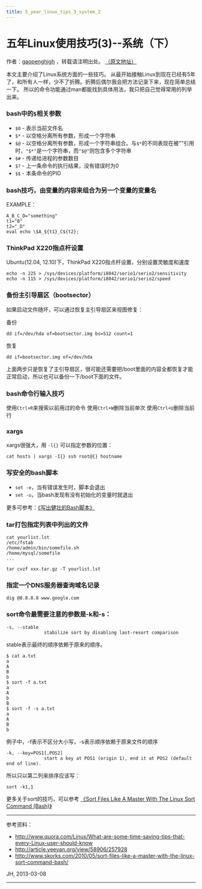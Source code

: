 ```yaml
---
title: 5_year_linux_tips_3_system_2
---
```

<head>
<link rel='stylesheet' href='/style/github2.css'/>
<meta http-equiv="Content-Type" content="text/html; charset=utf-8" />
</head>

五年Linux使用技巧(3)--系统（下）
===============================

作者：[gaopenghigh](http://gaopenghigh.github.com)
，转载请注明出处。
[（原文地址）](http://gaopenghigh.github.io/posts/5_year_linux_tips_2_system_2.html)

本文主要介绍了Linux系统方面的一些技巧。
从最开始接触Linux到现在已经有5年了，和所有人一样，少不了折腾。折腾后偶尔我会把方法记录下来，现在简单总结一下。
所以的命令功能通过man都能找到具体用法，我只把自己觉得常用的列举出来。

### bash中的`$`相关参数

* `$0` - 表示当前文件名
* `$*` - 以空格分离所有参数，形成一个字符串
* `$@` - 以空格分离所有参数，形成一个字符串组合。与`$*`的不同表现在被""引用时，`"$*"`是一个字符串，而`"$@"`则包含多个字符串
* `$#` - 传递给进程的参数数目
* `$?` - 上一条命令的执行结果，没有错误时为0
* `$$` - 本条命令的PID

### bash技巧，由变量的内容来组合为另一个变量的变量名

EXAMPLE：

    A_B_C_D="something"
    t1="B"
    t2="_D"
    eval echo \$A_${t1}_C${t2};

### ThinkPad X220指点杆设置

Ubuntu(12.04, 12.10)下，ThinkPad X220指点杆设置，分别设置灵敏度和速度

    echo -n 225 > /sys/devices/platform/i8042/serio1/serio2/sensitivity
    echo -n 115 > /sys/devices/platform/i8042/serio1/serio2/speed

### 备份主引导扇区（bootsector）

如果启动文件随坏，可以通过恢复主引导扇区来视图修复：

备份

    dd if=/dev/hda of=bootsector.img bs=512 count=1

恢复

    dd if=bootsector.img of=/dev/hda

上面两步只是恢复了主引导扇区，很可能还需要把/boot里面的内容全都恢复才能正常启动，所以也可以备份一下/boot下面的文件。

### bash命令行输入技巧

使用`Ctrl+R`来搜索以前用过的命令
使用`Ctrl+W`删除当前单次
使用`Ctrl+U`删除当前行

### xargs

xargs很强大，用 `-l{}` 可以指定参数的位置：

    cat hosts | xargs -I{} ssh root@{} hostname

### 写安全的bash脚本

* `set -e`，当有错误发生时，脚本会退出
* `set -u`，当bash发现有没有初始化的变量时就退出

更多可参考：[《写出健壮的Bash脚本》](http://article.yeeyan.org/view/58906/257928)

### tar打包指定列表中列出的文件

    cat yourlist.lst
    /etc/fstab
    /home/admin/bin/somefile.sh
    /home/mysql/somefile
    ...
    
    tar cvzf xxx.tar.gz -T yourlist.lst

### 指定一个DNS服务器查询域名记录

    dig @8.8.8.8 www.google.com

### sort命令最需要注意的参数是-k和-s：

    -s, --stable
                  stabilize sort by disabling last-resort comparison

stable表示最终的顺序依赖于原来的顺序。

    $ cat a.txt 
    a
    A
    B
    b
    $ sort -f a.txt
    a
    A
    b
    B
    $ sort -f -s a.txt
    a
    A
    B
    b

例子中，-f表示不区分大小写，-s表示顺序依赖于原来文件的顺序

    -k, --key=POS1[,POS2]
                  start a key at POS1 (origin 1), end it at POS2 (default end of line).

所以只以第二列来排序应该写：

    sort -k1,1

更多关于sort的技巧，可以参考
[《Sort Files Like A Master With The Linux Sort Command (Bash)》](http://www.skorks.com/2010/05/sort-files-like-a-master-with-the-linux-sort-command-bash/)


----

参考资料：

* http://www.quora.com/Linux/What-are-some-time-saving-tips-that-every-Linux-user-should-know
* http://article.yeeyan.org/view/58906/257928
* http://www.skorks.com/2010/05/sort-files-like-a-master-with-the-linux-sort-command-bash/


JH, 2013-03-08

----

<div id="disqus_thread"></div>
<script type="text/javascript">
/* * * CONFIGURATION VARIABLES: EDIT BEFORE PASTING INTO YOUR WEBPAGE * * */
    var disqus_shortname = 'gaopenghigh'; // required: replace example with your forum shortname

    /* * * DON'T EDIT BELOW THIS LINE * * */
    (function() {
        var dsq = document.createElement('script'); dsq.type = 'text/javascript'; dsq.async = true;
        dsq.src = '//' + disqus_shortname + '.disqus.com/embed.js';
        (document.getElementsByTagName('head')[0] || document.getElementsByTagName('body')[0]).appendChild(dsq);
    })();
</script>
<script>
  (function(i,s,o,g,r,a,m){i['GoogleAnalyticsObject']=r;i[r]=i[r]||function(){
  (i[r].q=i[r].q||[]).push(arguments)},i[r].l=1*new Date();a=s.createElement(o),
  m=s.getElementsByTagName(o)[0];a.async=1;a.src=g;m.parentNode.insertBefore(a,m)
  })(window,document,'script','//www.google-analytics.com/analytics.js','ga');

  ga('create', 'UA-40539766-1', 'github.com');
  ga('send', 'pageview');

</script>

